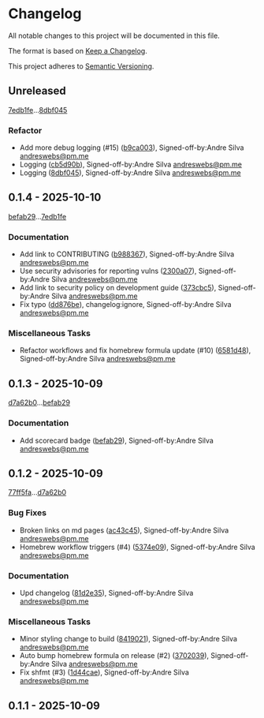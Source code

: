 # Changelog

All notable changes to this project will be documented in this file.

The format is based on [Keep a Changelog](https://keepachangelog.com/en/1.0.0/).

This project adheres to [Semantic Versioning](https://semver.org/spec/v2.0.0.html).

## Unreleased

[7edb1fe](7edb1feeb6ddcdda9c5ed02b8474d94691cfba70)...[8dbf045](8dbf045eaeb20157d6564906d9e0f6aca8689190)

### Refactor

- Add more debug logging (#15) ([b9ca003](b9ca003b0738da76330a11577f81dbe8c0a8e2d3)), Signed-off-by:Andre Silva <andreswebs@pm.me>
- Logging ([cb5d90b](cb5d90b0f661935dfc107ab64802b832d5a58ae4)), Signed-off-by:Andre Silva <andreswebs@pm.me>
- Logging ([8dbf045](8dbf045eaeb20157d6564906d9e0f6aca8689190)), Signed-off-by:Andre Silva <andreswebs@pm.me>

## 0.1.4 - 2025-10-10

[befab29](befab299b8ce1821565b62ac29fffede5bc0d880)...[7edb1fe](7edb1feeb6ddcdda9c5ed02b8474d94691cfba70)

### Documentation

- Add link to CONTRIBUTING ([b988367](b9883674090a6b6caabd989575e69fe4ba328295)), Signed-off-by:Andre Silva <andreswebs@pm.me>
- Use security advisories for reporting vulns ([2300a07](2300a0728a61e2a695320701e611695862f93e27)), Signed-off-by:Andre Silva <andreswebs@pm.me>
- Add link to security policy on development guide ([373cbc5](373cbc5c451a211d79da4b5db2419535c1ffe207)), Signed-off-by:Andre Silva <andreswebs@pm.me>
- Fix typo ([dd876be](dd876be85013e913ed1b2be8b79d229776f3912a)), changelog:ignore, Signed-off-by:Andre Silva <andreswebs@pm.me>

### Miscellaneous Tasks

- Refactor workflows and fix homebrew formula update (#10) ([6581d48](6581d487e0d65152a41231d264e1dc0fdb9c3b37)), Signed-off-by:Andre Silva <andreswebs@pm.me>

## 0.1.3 - 2025-10-09

[d7a62b0](d7a62b05e097dc6f8a8ac0d4d75a97a1f2d49bc5)...[befab29](befab299b8ce1821565b62ac29fffede5bc0d880)

### Documentation

- Add scorecard badge ([befab29](befab299b8ce1821565b62ac29fffede5bc0d880)), Signed-off-by:Andre Silva <andreswebs@pm.me>

## 0.1.2 - 2025-10-09

[77ff5fa](77ff5fabfd26c1889c0d4f2d55f115f9ac4ae7da)...[d7a62b0](d7a62b05e097dc6f8a8ac0d4d75a97a1f2d49bc5)

### Bug Fixes

- Broken links on md pages ([ac43c45](ac43c45b4262461248114bd3ef92921f2bb21ac7)), Signed-off-by:Andre Silva <andreswebs@pm.me>
- Homebrew workflow triggers (#4) ([5374e09](5374e0966aecbf8bccc398fc653491f001191ca1)), Signed-off-by:Andre Silva <andreswebs@pm.me>

### Documentation

- Upd changelog ([81d2e35](81d2e359f104df051e3dee4a70a5abbfa34f836c)), Signed-off-by:Andre Silva <andreswebs@pm.me>

### Miscellaneous Tasks

- Minor styling change to build ([8419021](84190214de9ffc756a1f688af1af785c5a251ad7)), Signed-off-by:Andre Silva <andreswebs@pm.me>
- Auto bump homebrew formula on release (#2) ([3702039](3702039397577933e25f2675541df844b463db5b)), Signed-off-by:Andre Silva <andreswebs@pm.me>
- Fix shfmt (#3) ([1d44cae](1d44cae807cc902cbe90869a7102b0f7b603170f)), Signed-off-by:Andre Silva <andreswebs@pm.me>

## 0.1.1 - 2025-10-09

<!-- generated by git-cliff -->
